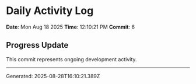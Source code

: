 # Daily Activity Log

**Date**: Mon Aug 18 2025
**Time**: 12:10:21 PM
**Commit**: 6

## Progress Update

This commit represents ongoing development activity.

---
Generated: 2025-08-28T16:10:21.389Z
